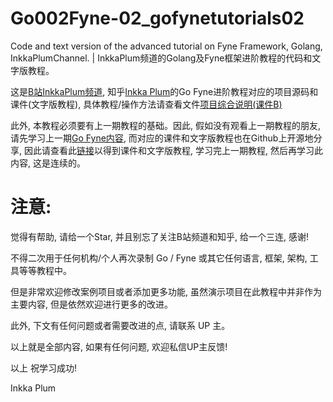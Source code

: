 # Go002Fyne-02_gofynetutorials02
Code and text version of the advanced tutorial on Fyne Framework, Golang, InkkaPlumChannel. | InkkaPlum频道的Golang及Fyne框架进阶教程的代码和文字版教程。

这是[B站InkkaPlum频道](https://space.bilibili.com/290859233), 知乎[Inkka Plum](https://www.zhihu.com/people/instead-opt)的Go Fyne进阶教程对应的项目源码和课件(文字版教程), 具体教程/操作方法请查看文件[项目综合说明(课件B)](项目综合说明(课件B).md)

此外, 本教程必须要有上一期教程的基础。因此, 假如没有观看上一期教程的朋友, 请先学习上一期[Go Fyne内容](https://www.bilibili.com/video/BV1u142187Ps/), 而对应的课件和文字版教程也在Github上开源地分享, 因此请查看此[链接](https://github.com/Slumhee/Go001Fyne-01_gofynetutorials)以得到课件和文字版教程, 学习完上一期教程, 然后再学习此内容, 这是连续的。

# 注意:

觉得有帮助, 请给一个Star, 并且别忘了关注B站频道和知乎, 给一个三连, 感谢!

不得二次用于任何机构/个人再次录制 Go / Fyne 或其它任何语言, 框架, 架构, 工具等等教程中。

但是非常欢迎修改案例项目或者添加更多功能, 虽然演示项目在此教程中并非作为主要内容, 但是依然欢迎进行更多的改进。

此外, 下文有任何问题或者需要改进的点, 请联系 UP 主。

以上就是全部内容, 如果有任何问题, 欢迎私信UP主反馈!

以上 祝学习成功!

Inkka Plum
